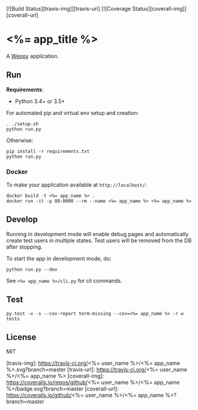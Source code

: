 [![Build Status][travis-img]][travis-url]
[![Coverage Status][coverall-img]][coverall-url]

# <%= app_title %>
 
A [Weppy](http://weppy.org) application.

## Run

**Requirements**:
- Python 3.4+ or 3.5+

For automated pip and virtual env setup and creation:

```
. ./setup.sh
python run.py
```

Otherwise:

```
pip install -r requirements.txt
python run.py
```

### Docker

To make your application available at ```http://localhost/```:

```
docker build -t <%= app_name %> .
docker run -it -p 80:8000 --rm --name <%= app_name %> <%= app_name %>
```


## Develop

Running in development mode will enable debug pages and
automatically create test users in multiple states.
Test users will be removed from the DB after stopping.

To start the app in development mode, do:

```
python run.py --dev
```

See ```<%= app_name %>/cli.py``` for cli commands. 

## Test

```
py.test -v -s --cov-report term-missing --cov=<%= app_name %> -r w tests
```


## License

MIT


[travis-img]: https://travis-ci.org/<%= user_name %>/<%= app_name %>.svg?branch=master
[travis-url]: https://travis-ci.org/<%= user_name %>/<%= app_name %>
[coverall-img]: https://coveralls.io/repos/github/<%= user_name %>/<%= app_name %>/badge.svg?branch=master
[coverall-url]: https://coveralls.io/github/<%= user_name %>/<%= app_name %>?branch=master
